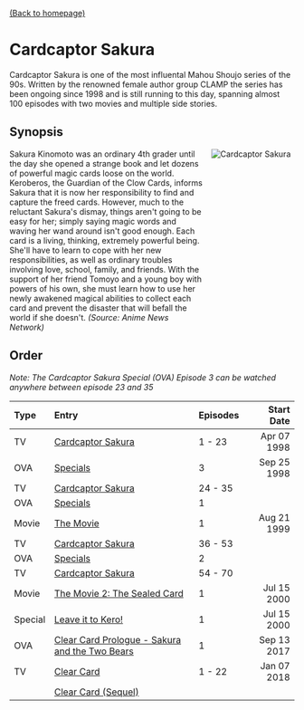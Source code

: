 [(Back to homepage)](../README.md)
# Cardcaptor Sakura

Cardcaptor Sakura is one of the most influental Mahou Shoujo series of the 90s. Written by the renowned female author group CLAMP the series has been ongoing since 1998 and is still running to this day, spanning almost 100 episodes with two movies and multiple side stories.

## Synopsis

<div style="display: flex;">
    <div style="width: 70%;">
       Sakura Kinomoto was an ordinary 4th grader until the day she opened a strange book and let dozens of powerful magic cards loose on the world. Keroberos, the Guardian of the Clow Cards, informs Sakura that it is now her responsibility to find and capture the freed cards. However, much to the reluctant Sakura's dismay, things aren't going to be easy for her; simply saying magic words and waving her wand around isn't good enough. Each card is a living, thinking, extremely powerful being. She'll have to learn to cope with her new responsibilities, as well as ordinary troubles involving love, school, family, and friends. With the support of her friend Tomoyo and a young boy with powers of his own, she must learn how to use her newly awakened magical abilities to collect each card and prevent the disaster that will befall the world if she doesn't. <span style="font-style: italic;">(Source: Anime News Network)</span>
    </div>
    <div style="width: 30%; padding-left: 1em;"><img src="https://s4.anilist.co/file/anilistcdn/media/anime/cover/large/bx232-ZqAR0y2xkowj.png" title="Cardcaptor Sakura"></div>
</div>

## Order

*Note: The Cardcaptor Sakura Special (OVA) Episode 3 can be watched anywhere between episode 23 and 35*

| **Type** | **Entry** | **Episodes** | **Start Date** |
| :------- | :-------- | :----------- | -------------: |
| TV        | [Cardcaptor Sakura](https://anilist.co/anime/232/) | 1 - 23 | Apr 07 1998 | 
| OVA       | [Specials](https://anilist.co/anime/2424/) | 3 | Sep 25 1998 |
| TV        | [Cardcaptor Sakura](https://anilist.co/anime/232/) | 24 - 35 |  |
| OVA       | [Specials](https://anilist.co/anime/2424/) | 1 |  |
| Movie     | [The Movie](https://anilist.co/anime/371/) | 1 | Aug 21 1999 |
| TV        | [Cardcaptor Sakura](https://anilist.co/anime/232/) | 36 - 53 |  |
| OVA       | [Specials](https://anilist.co/anime/2424/) | 2 |  |
| TV        | [Cardcaptor Sakura](https://anilist.co/anime/232/) | 54 - 70 |  |
| Movie     | [The Movie 2: The Sealed Card](https://anilist.co/anime/372/) | 1 | Jul 15 2000 |
| Special   | [Leave it to Kero!](https://anilist.co/anime/1078/) | 1 | Jul 15 2000 |
| OVA       | [Clear Card Prologue - Sakura and the Two Bears](https://anilist.co/anime/98554/) | 1 | Sep 13 2017 |
| TV        | [Clear Card](https://anilist.co/anime/97881/) | 1 - 22 | Jan 07 2018 |
|         | [Clear Card (Sequel)](https://anilist.co/anime/163326/) |  |  |

